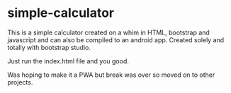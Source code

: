 # simple-calculator
This is a simple calculator created on a whim in HTML, bootstrap and javascript and can also be compiled to an android app. Created solely and totally with bootstrap studio. 

Just run the index.html file and you good.

Was hoping to make it a PWA but break was over so moved on to other projects.
